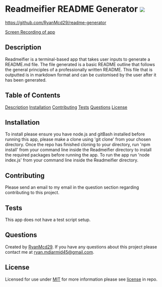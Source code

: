 # Readmeifier README Generator ![](https://img.shields.io/badge/License-MIT-2ea44f)
https://github.com/RyanMcd29/readme-generator

[Screen Recording of app](Assets/ReadMe%20Screen%20Record.mov)

## Description
Readmeifier is a terminal-based app that takes user inputs to generate a README.md file. The file generated is a basic README outline that follows the general principles of a professionally written README. This file that is outputted is in markdown format and can be customised by the user after it has been generated.

## Table of Contents
  [Description](#description)
  [Installation](#installation)
  [Contributing](#contributing)
  [Tests](#tests)
  [Questions](#questions)
  [License](#license)


## Installation
To install please ensure you have node.js and gitBash installed before running this app, please make a clone using  'git clone' from your chosen directory. Once the repo has finished cloning to your directory, run 'npm install' from your command line inside the Readmeifier directory to install the required packages before running the app. To run the app run 'node index.js' from your command line inside the Readmeifier directory.
## Contributing
Please send an email to my email in the question section regarding contributing to this project.
## Tests
This app does not have a test script setup.
## Questions
Created by [RyanMcd29](https://github.com/RyanMcd29).
If you have any questions about this project please contact me at [ryan.mdiarmid45@gmail.com](mailto:ryan.mdiarmid45@gmail.com).

## License
Licensed for use under <a href=https://opensource.org/licenses/MIT>MIT</a> for more information please see [license](./license) in repo.
